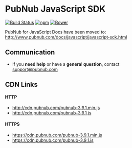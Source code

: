 # PubNub JavaScript SDK

[![Build Status](https://travis-ci.org/pubnub/javascript.svg?branch=master)](https://travis-ci.org/pubnub/javascript)
[![npm](https://img.shields.io/npm/v/pubnub.svg)]()
[![Bower](https://img.shields.io/bower/v/pubnub.svg)]()

PubNub for JavaScript Docs have been moved to: http://www.pubnub.com/docs/javascript/javascript-sdk.html

## Communication

- If you **need help** or have a **general question**, contact <support@pubnub.com>

## CDN Links

#### HTTP
* http://cdn.pubnub.com/pubnub-3.9.1.min.js
* http://cdn.pubnub.com/pubnub-3.9.1.js

#### HTTPS
* https://cdn.pubnub.com/pubnub-3.9.1.min.js
* https://cdn.pubnub.com/pubnub-3.9.1.js
